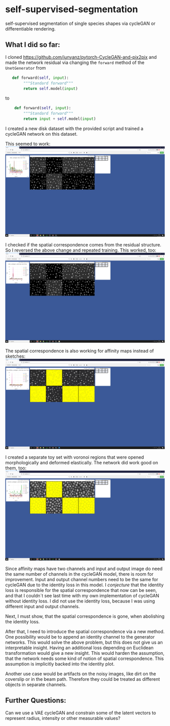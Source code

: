 # self-supervised-segmentation
self-supervised segmentation of single species shapes via cycleGAN or differentiable rendering.


## What I did so far:
I cloned https://github.com/junyanz/pytorch-CycleGAN-and-pix2pix and made the network residual via changing the `forward` method of the `UnetGenerator` from
```python
   def forward(self, input):
        """Standard forward"""
        return self.model(input)
```
to
```python
    def forward(self, input):
        """Standard forward"""
        return input + self.model(input)
```
I created a new disk dataset with the provided script and trained a cycleGAN network on this dataset.

This seemed to work:
![alt text](figures/disk_cycleGAN_resunet.png "Residual Unet works")

I checked if the spatial correspondence comes from the residual structure. So I reversed the above change and repeated training. This worked, too:
![alt text](figures/disk_cycleGAN_unet.png "Just Unet works, too")

The spatial correspondence is also working for affinity maps instead of sketches:
![alt text](figures/disk-affinity_cycleGAN_unet.png "Just Unet with affinity maps works, too")

I created a separate toy set with voronoi regions that were opened morphologically and deformed elastically. The network did work good on them, too:
![alt text](figures/voronoi_cycleGAN_unet.png "Voronoi")

Since affinity maps have two channels and input and output image do need the same number of channels in the cycleGAN model, there is room for improvement. Input and output channel numbers need to be the same for cycleGAN due to the identity loss in this model. I *conjecture* that the identity loss is responsible for the spatial correspondence that now can be seen, and that I couldn´t see last time with my own implementation of cycleGAN without identity loss. I did not use the identity loss, because I was using different input and output channels.

Next, I must show, that the spatial correspondence is gone, when abolishing the identity loss.

After that, I need to introduce the spatial correspondence via a new method. One possibility would be to append an identity channel to the generator networks. This would solve the above problem, but this does not give us an interpretable insight. Having an additional loss depending on Euclidean transformation would give a new insight. This would harden the assumption, that the network needs some kind of notion of spatial correspondence. This assumption is implicitly backed into the identity plot.

Another use case would be artifacts on the noisy images, like dirt on the coverslip or in the beam path. Therefore they could be treated as different objects in separate channels.

## Further Questions:
Can we use a VAE cycleGAN and constrain some of the latent vectors to represent radius, intensity or other measurable values?
